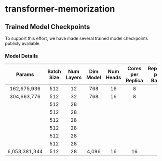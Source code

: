# transformer-memorization


## Trained Model Checkpoints

To support this effort, we have made several trained model checkpoints publicly avaliable.

### Model Details

| Params        | Batch Size | Num Layers | Dim Model | Num Heads | Cores per Replica | Replicas per Batch | GAS | TPU Size |
|:-------------:|:----------:|:----------:|:---------:|:---------:|:-----------------:|:------------------:|:---:|:--------:|
| 162,675,936   | 512        | 12         | 768       | 16        | 8                 | 2                  | 8   | 256      |
| 304,663,776   | 512        | 32         | 768       | 16        | 8                 | 1                  | 16  | 256      |
|               | 512        | 28         |           |           |                   |                    |     | 256      |
|               | 512        | 28         |           |           |                   |                    |     | 256      |
|               | 512        | 28         |           |           |                   |                    |     | 256      |
|               | 512        | 28         |           |           |                   |                    |     | 256      |
|               | 512        | 28         |           |           |                   |                    |     | 256      |
|               | 512        | 28         |           |           |                   |                    |     | 256      |
| 6,053,381,344 | 512        | 28         | 4,096     | 16        | 16                | 1                  | 16  | 256      |
